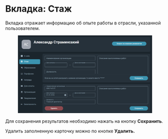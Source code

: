 # Вкладка: Стаж

Вкладка отражает информацию об опыте работы в отрасли, указанной пользователем.

<figure><img src="../gitbook/assets/image (800).png" alt=""><figcaption></figcaption></figure>

Для сохранения результатов необходимо нажать на кнопку **Сохранить**.

Удалить заполненную карточку можно по кнопке **Удалить.**
